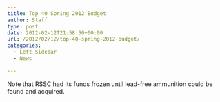 ```yaml
---
title: Top 40 Spring 2012 Budget
author: Staff
type: post
date: 2012-02-12T21:58:50+00:00
url: /2012/02/12/top-40-spring-2012-budget/
categories:
  - Left Sidebar
  - News

---
```

Note that RSSC had its funds frozen until lead-free ammunition could be found and acquired.<a href="http://www.reedquest.org/2012/02/top-40-spring-2012-budget/revised-spring-12-hell-budget_01/" rel="attachment wp-att-1294"><img class="aligncenter size-large wp-image-1294" title="Revised Spring '12 Hell Budget_01" src="https://i1.wp.com/www.reedquest.org/wp-content/uploads/2012/02/Revised-Spring-12-Hell-Budget_01-791x1024.png?resize=791%2C1024" alt="" data-recalc-dims="1" /></a>

<p style="text-align: center;">
  <a href="http://www.reedquest.org/2012/02/top-40-spring-2012-budget/revised-spring-12-hell-budget_02/" rel="attachment wp-att-1295"><img class="size-large wp-image-1295 aligncenter" title="Revised Spring '12 Hell Budget_02" src="https://i1.wp.com/www.reedquest.org/wp-content/uploads/2012/02/Revised-Spring-12-Hell-Budget_02-791x1024.png?resize=791%2C1024" alt="" data-recalc-dims="1" /></a>
</p>
